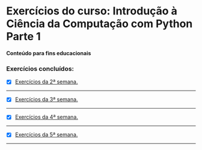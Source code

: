 # Exercícios do curso: Introdução à Ciência da Computação com Python Parte 1
 **Conteúdo para fins educacionais**
 ### Exercícios concluídos:
 - [x] [Exercícios da 2ª semana.](https://github.com/PedroSantana2/exercicios-ciencia-da-computacao-USP/tree/main/USP/SegundaSemana_USP)
 ---
 - [x] [Exercícios da 3ª semana.](https://github.com/PedroSantana2/exercicios-ciencia-da-computacao-USP/tree/main/USP/TerceiraSemana_USP)
 ---
 - [x] [Exercícios da 4ª semana.](https://github.com/PedroSantana2/exercicios-ciencia-da-computacao-USP/tree/main/USP/QuartaSemana_USP)
 ---
 - [x] [Exercícios da 5ª semana.](https://github.com/PedroSantana2/exercicios-ciencia-da-computacao-USP/tree/main/USP/QuintaSemana_USP)
 ---